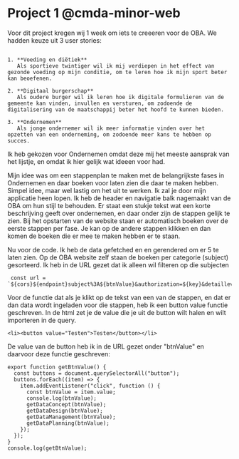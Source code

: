 # Project 1 @cmda-minor-web

Voor dit project kregen wij 1 week om iets te creeeren voor de OBA. We hadden keuze uit 3 user stories:

```

1. **Voeding en diëtiek**
   Als sportieve twintiger wil ik mij verdiepen in het effect van gezonde voeding op mijn conditie, om te leren hoe ik mijn sport beter kan beoefenen.

2. **Digitaal burgerschap**
   Als oudere burger wil ik leren hoe ik digitale formulieren van de gemeente kan vinden, invullen en versturen, om zodoende de digitalisering van de maatschappij beter het hoofd te kunnen bieden.

3. **Ondernemen**
   Als jonge ondernemer wil ik meer informatie vinden over het opzetten van een onderneming, om zodoende meer kans te hebben op succes.
```

Ik heb gekozen voor Ondernemen omdat deze mij het meeste aansprak van het lijstje, en omdat ik hier gelijk wat ideeen voor had.

Mijn idee was om een stappenplan te maken met de belangrijkste fases in Ondernemen en daar boeken voor laten zien die daar te maken hebben. Simpel idee, maar wel lastig om het uit te werken.
Ik zal je door mijn applicatie heen lopen. Ik heb de header en navigatie balk nagemaakt van de OBA om hun stijl te behouden. Er staat een stukje tekst wat een korte beschrijving geeft over ondernemen, en daar onder zijn de stappen gelijk te zien. Bij het opstarten van de website staan er automatisch boeken over de eerste stappen per fase. Je kan op de andere stappen klikken en dan komen de boeken die er mee te maken hebben er te staan.

Nu voor de code. Ik heb de data gefetched en en gerendered om er 5 te laten zien. Op de OBA website zelf staan de boeken per categorie (subject) gesorteerd. Ik heb in de URL gezet dat ik alleen wil filteren op die subjecten

```
 const url = `${cors}${endpoint}subject%3A${btnValue}&authorization=${key}&detaillevel=${detail}&output=json`;
```

Voor de functie dat als je klikt op de tekst van een van de stappen, en dat er dan data wordt ingeladen voor die stappen, heb ik een button value functie geschreven. In de html zet je de value die je uit de button wilt halen en wilt importeren in de query.

```
<li><button value="Testen">Testen</button></li>
```

De value van de button heb ik in de URL gezet onder "btnValue" en daarvoor deze functie geschreven:

```
export function getBtnValue() {
  const buttons = document.querySelectorAll("button");
  buttons.forEach((item) => {
    item.addEventListener("click", function () {
      const btnValue = item.value;
      console.log(btnValue);
      getDataConcept(btnValue);
      getDataDesign(btnValue);
      getDataManagement(btnValue);
      getDataPlanning(btnValue);
    });
  });
}
console.log(getBtnValue);

```
